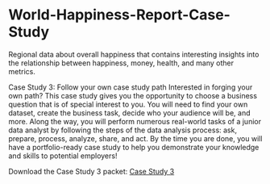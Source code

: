 # World-Happiness-Report-Case-Study
Regional data about overall happiness that contains interesting insights into the relationship between happiness, money, health, and many other metrics.

Case Study 3: Follow your own case study path
Interested in forging your own path? This case study gives you the opportunity to choose a business question that is of special interest to you. You will need to find your own dataset, create the business task, decide who your audience will be, and more. Along the way, you will perform numerous real-world tasks of a junior data analyst by following the steps of the data analysis process: ask, prepare, process, analyze, share, and act. By the time you are done, you will have a portfolio-ready case study to help you demonstrate your knowledge and skills to potential employers!

Download the Case Study 3 packet: [Case Study 3](Case-Study-3.pdf)
